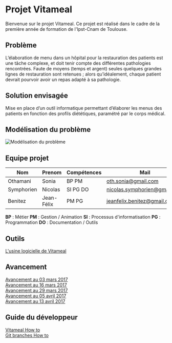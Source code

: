 # Projet Vitameal

Bienvenue sur le projet Vitameal. Ce projet est réalisé dans le cadre de la première année de formation de l'Ipst-Cnam de Toulouse.

## Problème

L’élaboration de menu dans un hôpital pour la restauration des patients est une tâche complexe, et doit tenir compte des différentes pathologies rencontrées. Faute de moyens (temps et argent) seules quelques grandes lignes de restauration sont retenues ; alors qu’idéalement, chaque patient devrait pourvoir avoir un repas adapté à sa pathologie.

## Solution envisagée 

Mise en place d’un outil informatique permettant d’élaborer les menus des patients en fonction des profils diététiques, paramétré par le corps médical.

## Modélisation du problème

![Modélisation du problème](https://seikomi.github.io/Vitameal/doc/probleme_model.svg)


## Equipe projet

|Nom       |Prenom    |Compétences|Mail                                                               |
|----------|----------|-----------|-------------------------------------------------------------------|
|Othamani  |Sonia     |BP PM      |[oth.sonia@gmail.com](mailto:oth.sonia@gmail.com)                  |
|Symphorien|Nicolas   |SI PG DO   |[nicolas.symphorien@gmail.com](mailto:nicolas.symphorien@gmail.com)|
|Benitez   |Jean-Félix|PM PG      |[jeanfelix.benitez@gmail.com](mailto:jeanfelix.benitez@gmail.com)  |


**BP** : Métier **PM** : Gestion / Animation **SI** : Processus d'informatisation **PG** : Programmation **DO** : Documentation / Outils  

## Outils

[L'usine logicielle de Vitameal](doc/outils/outils.md)

## Avancement

[Avancement au 03 mars 2017](doc/Avancement/20170303/CompteRendu.md)  
[Avancement au 16 mars 2017](doc/Avancement/20170316/CompteRendu.md)  
[Avancement au 29 mars 2017](doc/Avancement/20170329/CompteRendu.md)  
[Avancement au 05 avril 2017](doc/Avancement/20170405/CompteRendu.md)  
[Avancement au 13 avril 2017](doc/Avancement/20170413/CompteRendu.md)  

## Guide du développeur

[Vitameal How to](doc/dev_guide/how_to.md)  
[Git branches How to](doc/dev_guide/git_branch.md)

